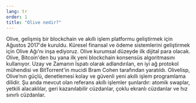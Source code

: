 ```yaml
---
lang: tr
order: 1
title: "Olive nedir?"
---
```


Olive, gelişmiş bir blockchain ve akıllı işlem platformu geliştirmek için Ağustos 2017'de kuruldu. Küresel finansal ve ödeme sistemlerini geliştirmek için Olive Ağı'nı inşa ediyoruz. Olive kurumsal düzeyde ilk dijital para olacak. Olive, Bitcoin'den bu yana ilk yeni blockchain konsensüs algoritmasını kullanıyor. Uzay ve Zamanın İspatı olarak adlandırılan, en iyi ağ protokol mühendisi ve BitTorrent'in mucidi Bram Cohen tarafından yaratıldı. Olivelisp, Olive’nın güçlü, denetlemesi kolay ve güvenli yeni akıllı işlem programlama dilidir. Şu anda mevcut olan referans akıllı işlemler şunlardır: atomik swaplar, yetkili alacaklılar, geri kazanılabilir cüzdanlar, çoklu ekranlı cüzdanlar ve hız sınırlı cüzdanlar.
